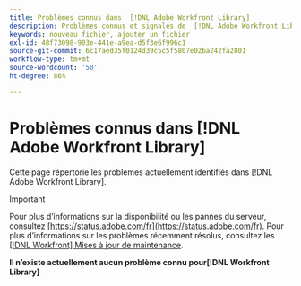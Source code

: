 ```yaml
---
title: Problèmes connus dans  [!DNL Adobe Workfront Library]
description: Problèmes connus et signalés de  [!DNL Adobe Workfront Library]
keywords: nouveau fichier, ajouter un fichier
exl-id: 48f73098-903e-441e-a9ea-d5f3e6f996c1
source-git-commit: 6c17aed35f0124d39c5c5f5807e02ba242fa2801
workflow-type: tm+mt
source-wordcount: '50'
ht-degree: 86%

---
```


# Problèmes connus dans [!DNL Adobe Workfront Library]

Cette page répertorie les problèmes actuellement identifiés dans [!DNL Adobe Workfront Library].

>[!IMPORTANT]
>
>Pour plus d’informations sur la disponibilité ou les pannes du serveur, consultez [https://status.adobe.com/fr](https://status.adobe.com/fr). Pour plus d’informations sur les problèmes récemment résolus, consultez les [[!DNL Workfront] Mises à jour de maintenance](../maintenance/current-updates.md).

**Il n’existe actuellement aucun problème connu pour[!DNL Workfront Library]**

<!--


-->
